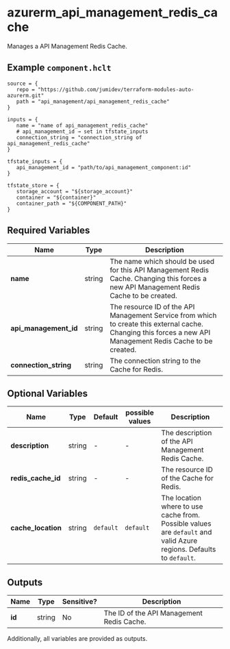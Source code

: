 # azurerm_api_management_redis_cache

Manages a API Management Redis Cache.

## Example `component.hclt`

```hcl
source = {
   repo = "https://github.com/jumidev/terraform-modules-auto-azurerm.git"   
   path = "api_management/api_management_redis_cache"   
}

inputs = {
   name = "name of api_management_redis_cache"   
   # api_management_id → set in tfstate_inputs
   connection_string = "connection_string of api_management_redis_cache"   
}

tfstate_inputs = {
   api_management_id = "path/to/api_management_component:id"   
}

tfstate_store = {
   storage_account = "${storage_account}"   
   container = "${container}"   
   container_path = "${COMPONENT_PATH}"   
}

```

## Required Variables

| Name | Type |  Description |
| ---- | --------- |  ----------- |
| **name** | string |  The name which should be used for this API Management Redis Cache. Changing this forces a new API Management Redis Cache to be created. | 
| **api_management_id** | string |  The resource ID of the API Management Service from which to create this external cache. Changing this forces a new API Management Redis Cache to be created. | 
| **connection_string** | string |  The connection string to the Cache for Redis. | 

## Optional Variables

| Name | Type |  Default  |  possible values |  Description |
| ---- | --------- |  ----------- | ----------- | ----------- |
| **description** | string |  -  |  -  |  The description of the API Management Redis Cache. | 
| **redis_cache_id** | string |  -  |  -  |  The resource ID of the Cache for Redis. | 
| **cache_location** | string |  `default`  |  `default`  |  The location where to use cache from. Possible values are `default` and valid Azure regions. Defaults to `default`. | 



## Outputs

| Name | Type | Sensitive? | Description |
| ---- | ---- | --------- | --------- |
| **id** | string | No  | The ID of the API Management Redis Cache. | 

Additionally, all variables are provided as outputs.

